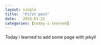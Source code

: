 ```yaml
---
layout: single
title:  "First post"
date:   2019-01-22
categories: [today-i-learned]
---
```

Today i learned to add some page with jekyll
